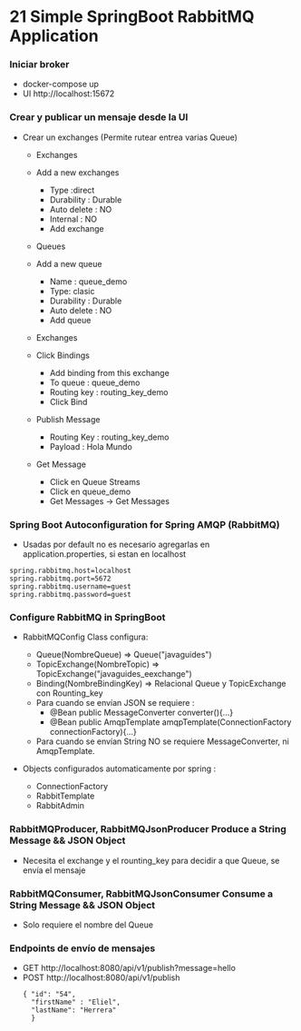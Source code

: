 # 21 Simple SpringBoot RabbitMQ Application

### Iniciar broker
- docker-compose up
- UI http://localhost:15672

### Crear y publicar un mensaje desde la UI
- Crear un exchanges (Permite rutear entrea varias Queue)
  - Exchanges 
  - Add a new exchanges 
    - Type :direct
    - Durability : Durable
    - Auto delete : NO
    - Internal : NO
    - Add exchange

  - Queues
  - Add a new queue
    - Name : queue_demo
    - Type: clasic
    - Durability : Durable
    - Auto delete : NO
    - Add queue

  - Exchanges
  - Click Bindings
    - Add binding from this exchange
    - To queue : queue_demo
    - Routing key : routing_key_demo
    - Click Bind

  - Publish Message
    - Routing Key : routing_key_demo
    - Payload : Hola Mundo

  - Get Message
    - Click en Queue Streams
    - Click en queue_demo
    - Get Messages -> Get Messages

### Spring Boot Autoconfiguration for Spring AMQP (RabbitMQ)
- Usadas por default no es necesario agregarlas en application.properties, si estan en localhost
```
spring.rabbitmq.host=localhost 
spring.rabbitmq.port=5672
spring.rabbitmq.username=guest
spring.rabbitmq.password=guest
```


### Configure RabbitMQ in SpringBoot
- RabbitMQConfig Class configura:
  - Queue(NombreQueue)         => Queue("javaguides")
  - TopicExchange(NombreTopic) => TopicExchange("javaguides_eexchange")
  - Binding(NombreBindingKey)  => Relacional Queue y TopicExchange con Rounting_key
  - Para cuando se envían JSON  se requiere :
    - @Bean public MessageConverter converter(){...}
    - @Bean public AmqpTemplate amqpTemplate(ConnectionFactory connectionFactory){...}
  - Para cuando se envían String NO se requiere MessageConverter, ni AmqpTemplate.

- Objects configurados automaticamente por spring :
  - ConnectionFactory
  - RabbitTemplate
  - RabbitAdmin

  
### RabbitMQProducer, RabbitMQJsonProducer Produce a String Message && JSON Object
- Necesita el exchange y el rounting_key para decidir a que Queue, se envía el mensaje

### RabbitMQConsumer, RabbitMQJsonConsumer Consume a String Message && JSON Object
- Solo requiere el nombre del Queue

### Endpoints de envío de mensajes
- GET http://localhost:8080/api/v1/publish?message=hello
- POST http://localhost:8080/api/v1/publish
  ```
  { "id": "54",
    "firstName" : "Eliel",
    "lastName": "Herrera"
    }
  ```
